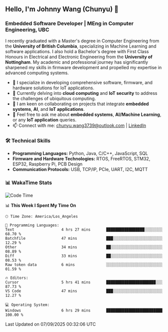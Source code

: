 ## Hello, I'm Johnny Wang (Chunyu) 👋

### Embedded Software Developer | MEng in Computer Engineering, UBC

I recently graduated with a Master's degree in Computer Engineering from the **University of British Columbia**, specializing in Machine Learning and software applications. I also hold a Bachelor's degree with First Class Honours in Electrical and Electronic Engineering from the **University of Nottingham**. My academic and professional journey has significantly sharpened my skills in firmware development and propelled my expertise in advanced computing systems.

- 🔭 I specialize in developing comprehensive software, firmware, and hardware solutions for IoT applications.
- 🌱 Currently delving into **cloud computing** and **IoT security** to address the challenges of ubiquitous computing.
- 🤝 I am keen on collaborating on projects that integrate **embedded systems**, **AI**, and **IoT applications**.
- 💬 Feel free to ask me about **embedded systems**, **AI/Machine Learning**, or any **IoT application** queries.
- 📫 Connect with me: [chunyu.wang3739@outlook.com](mailto:chunyu.wang3739@outlook.com) | [LinkedIn](https://www.linkedin.com/in/shycw1/)


### 🛠️ Technical Skills
- **Programming Languages:** Python, Java, C/C++, JavaScript, SQL
- **Firmware and Hardware Technologies:** RTOS, FreeRTOS, STM32, ESP32, Raspberry Pi, PCB Design
- **Communication Protocols:** USB, TCP/IP, PCIe, UART, I2C, MQTT

### 📊 WakaTime Stats
<!--START_SECTION:waka-->
![Code Time](http://img.shields.io/badge/Code%20Time-135%20hrs%2010%20mins-blue)

📊 **This Week I Spent My Time On** 

```text
🕑︎ Time Zone: America/Los_Angeles

💬 Programming Languages: 
Text                     4 hrs 27 mins       █████████████████░░░░░░░░   68.70 % 
Batchfile                47 mins             ███░░░░░░░░░░░░░░░░░░░░░░   12.29 % 
Other                    34 mins             ██░░░░░░░░░░░░░░░░░░░░░░░   08.89 % 
Diff                     33 mins             ██░░░░░░░░░░░░░░░░░░░░░░░   08.53 % 
Raw token data           6 mins              ░░░░░░░░░░░░░░░░░░░░░░░░░   01.59 % 

🔥 Editors: 
Cursor                   5 hrs 41 mins       ██████████████████████░░░   87.73 % 
VS Code                  47 mins             ███░░░░░░░░░░░░░░░░░░░░░░   12.27 % 

💻 Operating System: 
Windows                  6 hrs 29 mins       █████████████████████████   100.00 % 
```


 Last Updated on 07/09/2025 00:32:06 UTC
<!--END_SECTION:waka-->

